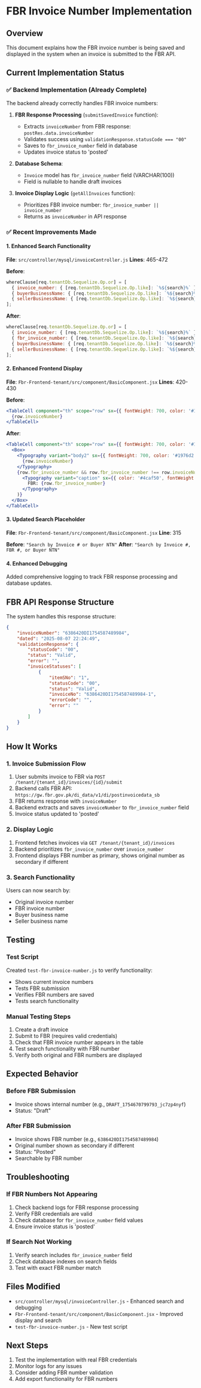# FBR Invoice Number Implementation

## Overview
This document explains how the FBR invoice number is being saved and displayed in the system when an invoice is submitted to the FBR API.

## Current Implementation Status

### ✅ Backend Implementation (Already Complete)
The backend already correctly handles FBR invoice numbers:

1. **FBR Response Processing** (`submitSavedInvoice` function):
   - Extracts `invoiceNumber` from FBR response: `postRes.data.invoiceNumber`
   - Validates success using `validationResponse.statusCode === "00"`
   - Saves to `fbr_invoice_number` field in database
   - Updates invoice status to 'posted'

2. **Database Schema**:
   - `Invoice` model has `fbr_invoice_number` field (VARCHAR(100))
   - Field is nullable to handle draft invoices

3. **Invoice Display Logic** (`getAllInvoices` function):
   - Prioritizes FBR invoice number: `fbr_invoice_number || invoice_number`
   - Returns as `invoiceNumber` in API response

### ✅ Recent Improvements Made

#### 1. Enhanced Search Functionality
**File**: `src/controller/mysql/invoiceController.js`
**Lines**: 465-472

**Before**:
```javascript
whereClause[req.tenantDb.Sequelize.Op.or] = [
  { invoice_number: { [req.tenantDb.Sequelize.Op.like]: `%${search}%` } },
  { buyerBusinessName: { [req.tenantDb.Sequelize.Op.like]: `%${search}%` } },
  { sellerBusinessName: { [req.tenantDb.Sequelize.Op.like]: `%${search}%` } }
];
```

**After**:
```javascript
whereClause[req.tenantDb.Sequelize.Op.or] = [
  { invoice_number: { [req.tenantDb.Sequelize.Op.like]: `%${search}%` } },
  { fbr_invoice_number: { [req.tenantDb.Sequelize.Op.like]: `%${search}%` } },
  { buyerBusinessName: { [req.tenantDb.Sequelize.Op.like]: `%${search}%` } },
  { sellerBusinessName: { [req.tenantDb.Sequelize.Op.like]: `%${search}%` } }
];
```

#### 2. Enhanced Frontend Display
**File**: `Fbr-Frontend-tenant/src/component/BasicComponent.jsx`
**Lines**: 420-430

**Before**:
```jsx
<TableCell component="th" scope="row" sx={{ fontWeight: 700, color: '#1976d2', fontSize: 15 }}>
  {row.invoiceNumber}
</TableCell>
```

**After**:
```jsx
<TableCell component="th" scope="row" sx={{ fontWeight: 700, color: '#1976d2', fontSize: 15 }}>
  <Box>
    <Typography variant="body2" sx={{ fontWeight: 700, color: '#1976d2' }}>
      {row.invoiceNumber}
    </Typography>
    {row.fbr_invoice_number && row.fbr_invoice_number !== row.invoiceNumber && (
      <Typography variant="caption" sx={{ color: '#4caf50', fontWeight: 600 }}>
        FBR: {row.fbr_invoice_number}
      </Typography>
    )}
  </Box>
</TableCell>
```

#### 3. Updated Search Placeholder
**File**: `Fbr-Frontend-tenant/src/component/BasicComponent.jsx`
**Line**: 315

**Before**: `"Search by Invoice # or Buyer NTN"`
**After**: `"Search by Invoice #, FBR #, or Buyer NTN"`

#### 4. Enhanced Debugging
Added comprehensive logging to track FBR response processing and database updates.

## FBR API Response Structure
The system handles this response structure:

```json
{
    "invoiceNumber": "6386420DI1754587489984",
    "dated": "2025-08-07 22:24:49",
    "validationResponse": {
        "statusCode": "00",
        "status": "Valid",
        "error": "",
        "invoiceStatuses": [
            {
                "itemSNo": "1",
                "statusCode": "00",
                "status": "Valid",
                "invoiceNo": "6386420DI1754587489984-1",
                "errorCode": "",
                "error": ""
            }
        ]
    }
}
```

## How It Works

### 1. Invoice Submission Flow
1. User submits invoice to FBR via `POST /tenant/{tenant_id}/invoices/{id}/submit`
2. Backend calls FBR API: `https://gw.fbr.gov.pk/di_data/v1/di/postinvoicedata_sb`
3. FBR returns response with `invoiceNumber`
4. Backend extracts and saves `invoiceNumber` to `fbr_invoice_number` field
5. Invoice status updated to 'posted'

### 2. Display Logic
1. Frontend fetches invoices via `GET /tenant/{tenant_id}/invoices`
2. Backend prioritizes `fbr_invoice_number` over `invoice_number`
3. Frontend displays FBR number as primary, shows original number as secondary if different

### 3. Search Functionality
Users can now search by:
- Original invoice number
- FBR invoice number
- Buyer business name
- Seller business name

## Testing

### Test Script
Created `test-fbr-invoice-number.js` to verify functionality:
- Shows current invoice numbers
- Tests FBR submission
- Verifies FBR numbers are saved
- Tests search functionality

### Manual Testing Steps
1. Create a draft invoice
2. Submit to FBR (requires valid credentials)
3. Check that FBR invoice number appears in the table
4. Test search functionality with FBR number
5. Verify both original and FBR numbers are displayed

## Expected Behavior

### Before FBR Submission
- Invoice shows internal number (e.g., `DRAFT_1754670799793_jc7zp4nyf`)
- Status: "Draft"

### After FBR Submission
- Invoice shows FBR number (e.g., `6386420DI1754587489984`)
- Original number shown as secondary if different
- Status: "Posted"
- Searchable by FBR number

## Troubleshooting

### If FBR Numbers Not Appearing
1. Check backend logs for FBR response processing
2. Verify FBR credentials are valid
3. Check database for `fbr_invoice_number` field values
4. Ensure invoice status is 'posted'

### If Search Not Working
1. Verify search includes `fbr_invoice_number` field
2. Check database indexes on search fields
3. Test with exact FBR number match

## Files Modified
- `src/controller/mysql/invoiceController.js` - Enhanced search and debugging
- `Fbr-Frontend-tenant/src/component/BasicComponent.jsx` - Improved display and search
- `test-fbr-invoice-number.js` - New test script

## Next Steps
1. Test the implementation with real FBR credentials
2. Monitor logs for any issues
3. Consider adding FBR number validation
4. Add export functionality for FBR numbers
